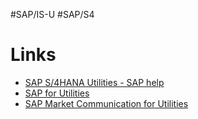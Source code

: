 #SAP/IS-U #SAP/S4


# Links

- [SAP S/4HANA Utilities - SAP help](https://help.sap.com/docs/SAP_S4HANA_ON-PREMISE/021b182b0c47416c8fafed67ebfd78a9/266dce53118d4308e10000000a174cb4.html?locale=de-DE)
- [SAP for Utilities](https://help.sap.com/docs/SAP_for_Utilities?locale=de-DE)
- [SAP Market Communication for Utilities](https://help.sap.com/docs/market-communication-for-utilities?locale=en-US)